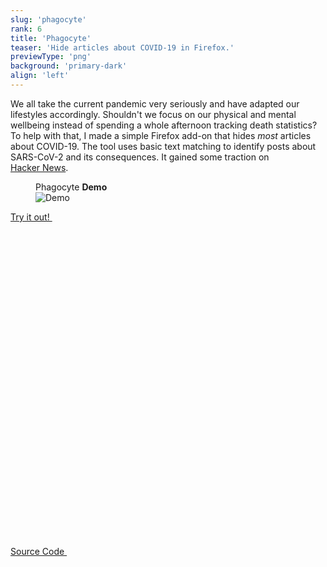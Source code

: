 ```yaml
---
slug: 'phagocyte'
rank: 6
title: 'Phagocyte'
teaser: 'Hide articles about COVID-19 in Firefox.'
previewType: 'png'
background: 'primary-dark'
align: 'left'
---
```


We all take the current pandemic very seriously and have adapted our lifestyles accordingly.
Shouldn't we focus on our physical and mental wellbeing instead of spending a whole afternoon tracking death statistics?  
To help with that, I made a simple Firefox add-on that hides *most* articles about COVID-19.
The tool uses basic text matching to identify posts about SARS-CoV-2 and its consequences.
It gained some traction on <a class="link" href="https://news.ycombinator.com/item?id=22781113">Hacker&nbsp;News</a>.



<figure>
<figcaption>Phagocyte <strong>Demo</strong></figcaption>
<img src="portfolio/phagocyte/demo.png" alt="Demo"/>
</figure>


<p>
<a href="https://addons.mozilla.org/firefox/addon/phagocyte/" class="meta link">
Try it out!&nbsp;
<svg viewBox="0 0 24 24" class="icon icon-inline"><use xlink:href="icons/sprite.svg#link"/></svg>
</a>
</p>

<p>
<a href="https://github.com/LenaSchnedlitz/phagocyte" class="meta link">Source Code&nbsp;
<svg viewBox="0 0 24 24" class="icon icon-inline"><use xlink:href="icons/sprite.svg#link"/></svg>
</a>
</p>

<br>
<br>

